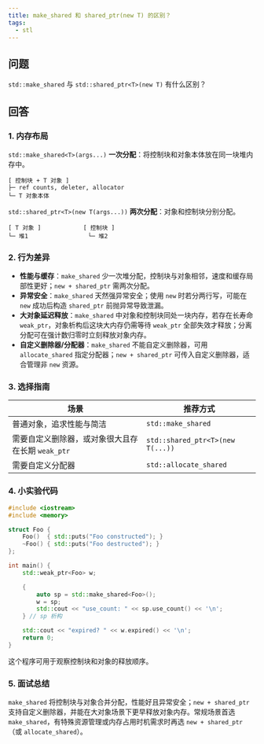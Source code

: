 ```yaml
---
title: make_shared 和 shared_ptr(new T) 的区别？
tags:
  - stl
---
```


## 问题

`std::make_shared` 与 `std::shared_ptr<T>(new T)` 有什么区别？

## 回答

### 1. 内存布局

`std::make_shared<T>(args...)` **一次分配**：将控制块和对象本体放在同一块堆内存中。

```
[ 控制块 + T 对象 ]
├─ ref counts, deleter, allocator
└─ T 对象本体
```

`std::shared_ptr<T>(new T(args...))` **两次分配**：对象和控制块分别分配。

```
[ T 对象 ]            [ 控制块 ]
└─ 堆1                 └─ 堆2
```

### 2. 行为差异

- **性能与缓存**：`make_shared` 少一次堆分配，控制块与对象相邻，速度和缓存局部性更好；`new + shared_ptr` 需两次分配。
- **异常安全**：`make_shared` 天然强异常安全；使用 `new` 时若分两行写，可能在 `new` 成功后构造 `shared_ptr` 前抛异常导致泄漏。
- **大对象延迟释放**：`make_shared` 中对象和控制块同处一块内存，若存在长寿命 `weak_ptr`，对象析构后这块大内存仍需等待 `weak_ptr` 全部失效才释放；分离分配可在强计数归零时立刻释放对象内存。
- **自定义删除器/分配器**：`make_shared` 不能自定义删除器，可用 `allocate_shared` 指定分配器；`new + shared_ptr` 可传入自定义删除器，适合管理非 `new` 资源。

### 3. 选择指南

| 场景 | 推荐方式 |
|------|----------|
| 普通对象，追求性能与简洁 | `std::make_shared` |
| 需要自定义删除器，或对象很大且存在长期 `weak_ptr` | `std::shared_ptr<T>(new T(...))` |
| 需要自定义分配器 | `std::allocate_shared` |

### 4. 小实验代码

```cpp
#include <iostream>
#include <memory>

struct Foo {
    Foo()  { std::puts("Foo constructed"); }
    ~Foo() { std::puts("Foo destructed"); }
};

int main() {
    std::weak_ptr<Foo> w;

    {
        auto sp = std::make_shared<Foo>();
        w = sp;
        std::cout << "use_count: " << sp.use_count() << '\n';
    } // sp 析构

    std::cout << "expired? " << w.expired() << '\n';
    return 0;
}
```

这个程序可用于观察控制块和对象的释放顺序。

### 5. 面试总结

`make_shared` 将控制块与对象合并分配，性能好且异常安全；`new + shared_ptr` 支持自定义删除器，并能在大对象场景下更早释放对象内存。常规场景首选 `make_shared`，有特殊资源管理或内存占用时机需求时再选 `new + shared_ptr`（或 `allocate_shared`）。

